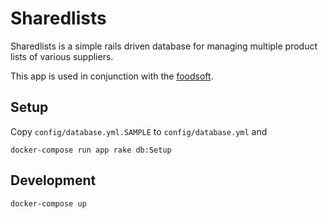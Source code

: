 # Sharedlists

Sharedlists is a simple rails driven database for managing multiple product lists of various suppliers.

This app is used in conjunction with the [foodsoft](https://github.com/foodcoops/foodsoft).

## Setup

Copy `config/database.yml.SAMPLE` to `config/database.yml` and

    docker-compose run app rake db:Setup

## Development

    docker-compose up
